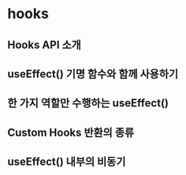 # hooks

## Hooks API 소개

## useEffect() 기명 함수와 함께 사용하기

## 한 가지 역할만 수행하는 useEffect()

## Custom Hooks 반환의 종류

## useEffect() 내부의 비동기
